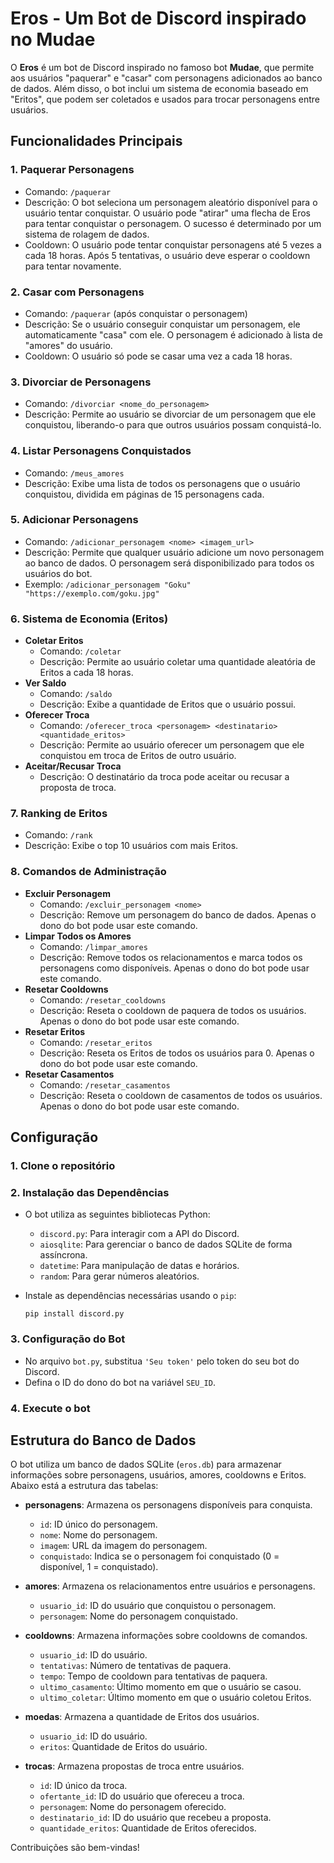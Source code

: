 # Eros - Um Bot de Discord inspirado no Mudae

O **Eros** é um bot de Discord inspirado no famoso bot **Mudae**, que permite aos usuários "paquerar" e "casar" com personagens adicionados ao banco de dados. Além disso, o bot inclui um sistema de economia baseado em "Eritos", que podem ser coletados e usados para trocar personagens entre usuários.

## Funcionalidades Principais

### 1. **Paquerar Personagens**
   - Comando: `/paquerar`
   - Descrição: O bot seleciona um personagem aleatório disponível para o usuário tentar conquistar. O usuário pode "atirar" uma flecha de Eros para tentar conquistar o personagem. O sucesso é determinado por um sistema de rolagem de dados.
   - Cooldown: O usuário pode tentar conquistar personagens até 5 vezes a cada 18 horas. Após 5 tentativas, o usuário deve esperar o cooldown para tentar novamente.

### 2. **Casar com Personagens**
   - Comando: `/paquerar` (após conquistar o personagem)
   - Descrição: Se o usuário conseguir conquistar um personagem, ele automaticamente "casa" com ele. O personagem é adicionado à lista de "amores" do usuário.
   - Cooldown: O usuário só pode se casar uma vez a cada 18 horas.

### 3. **Divorciar de Personagens**
   - Comando: `/divorciar <nome_do_personagem>`
   - Descrição: Permite ao usuário se divorciar de um personagem que ele conquistou, liberando-o para que outros usuários possam conquistá-lo.

### 4. **Listar Personagens Conquistados**
   - Comando: `/meus_amores`
   - Descrição: Exibe uma lista de todos os personagens que o usuário conquistou, dividida em páginas de 15 personagens cada.

### 5. **Adicionar Personagens**
   - Comando: `/adicionar_personagem <nome> <imagem_url>`
   - Descrição: Permite que qualquer usuário adicione um novo personagem ao banco de dados. O personagem será disponibilizado para todos os usuários do bot.
   - Exemplo: `/adicionar_personagem "Goku" "https://exemplo.com/goku.jpg"`

### 6. **Sistema de Economia (Eritos)**
   - **Coletar Eritos**
     - Comando: `/coletar`
     - Descrição: Permite ao usuário coletar uma quantidade aleatória de Eritos a cada 18 horas.
   - **Ver Saldo**
     - Comando: `/saldo`
     - Descrição: Exibe a quantidade de Eritos que o usuário possui.
   - **Oferecer Troca**
     - Comando: `/oferecer_troca <personagem> <destinatario> <quantidade_eritos>`
     - Descrição: Permite ao usuário oferecer um personagem que ele conquistou em troca de Eritos de outro usuário.
   - **Aceitar/Recusar Troca**
     - Descrição: O destinatário da troca pode aceitar ou recusar a proposta de troca.

### 7. **Ranking de Eritos**
   - Comando: `/rank`
   - Descrição: Exibe o top 10 usuários com mais Eritos.

### 8. **Comandos de Administração**
   - **Excluir Personagem**
     - Comando: `/excluir_personagem <nome>`
     - Descrição: Remove um personagem do banco de dados. Apenas o dono do bot pode usar este comando.
   - **Limpar Todos os Amores**
     - Comando: `/limpar_amores`
     - Descrição: Remove todos os relacionamentos e marca todos os personagens como disponíveis. Apenas o dono do bot pode usar este comando.
   - **Resetar Cooldowns**
     - Comando: `/resetar_cooldowns`
     - Descrição: Reseta o cooldown de paquera de todos os usuários. Apenas o dono do bot pode usar este comando.
   - **Resetar Eritos**
     - Comando: `/resetar_eritos`
     - Descrição: Reseta os Eritos de todos os usuários para 0. Apenas o dono do bot pode usar este comando.
   - **Resetar Casamentos**
     - Comando: `/resetar_casamentos`
     - Descrição: Reseta o cooldown de casamentos de todos os usuários. Apenas o dono do bot pode usar este comando.

## Configuração

### 1. **Clone o repositório**

### 2. **Instalação das Dependências**
   - O bot utiliza as seguintes bibliotecas Python:
     - `discord.py`: Para interagir com a API do Discord.
     - `aiosqlite`: Para gerenciar o banco de dados SQLite de forma assíncrona.
     - `datetime`: Para manipulação de datas e horários.
     - `random`: Para gerar números aleatórios.

   - Instale as dependências necessárias usando o `pip`:
     ```
     pip install discord.py 
     ```

### 3. **Configuração do Bot**
   - No arquivo `bot.py`, substitua `'Seu token'` pelo token do seu bot do Discord.
   - Defina o ID do dono do bot na variável `SEU_ID`.

### 4. **Execute o bot**

## Estrutura do Banco de Dados

O bot utiliza um banco de dados SQLite (`eros.db`) para armazenar informações sobre personagens, usuários, amores, cooldowns e Eritos. Abaixo está a estrutura das tabelas:

- **personagens**: Armazena os personagens disponíveis para conquista.
  - `id`: ID único do personagem.
  - `nome`: Nome do personagem.
  - `imagem`: URL da imagem do personagem.
  - `conquistado`: Indica se o personagem foi conquistado (0 = disponível, 1 = conquistado).

- **amores**: Armazena os relacionamentos entre usuários e personagens.
  - `usuario_id`: ID do usuário que conquistou o personagem.
  - `personagem`: Nome do personagem conquistado.

- **cooldowns**: Armazena informações sobre cooldowns de comandos.
  - `usuario_id`: ID do usuário.
  - `tentativas`: Número de tentativas de paquera.
  - `tempo`: Tempo de cooldown para tentativas de paquera.
  - `ultimo_casamento`: Último momento em que o usuário se casou.
  - `ultimo_coletar`: Último momento em que o usuário coletou Eritos.

- **moedas**: Armazena a quantidade de Eritos dos usuários.
  - `usuario_id`: ID do usuário.
  - `eritos`: Quantidade de Eritos do usuário.

- **trocas**: Armazena propostas de troca entre usuários.
  - `id`: ID único da troca.
  - `ofertante_id`: ID do usuário que ofereceu a troca.
  - `personagem`: Nome do personagem oferecido.
  - `destinatario_id`: ID do usuário que recebeu a proposta.
  - `quantidade_eritos`: Quantidade de Eritos oferecidos.

Contribuições são bem-vindas!
